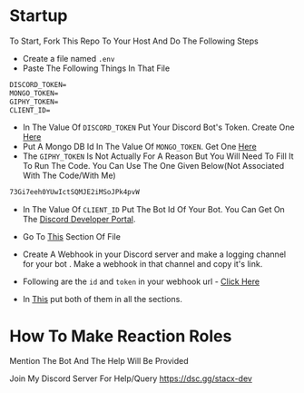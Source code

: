 # **Startup**
To Start, Fork This Repo To Your Host And Do The Following Steps
- Create a file named `.env`
- Paste The Following Things In That File
```md
DISCORD_TOKEN=
MONGO_TOKEN=
GIPHY_TOKEN=
CLIENT_ID=
```
- In The Value Of `DISCORD_TOKEN` Put Your Discord Bot's Token. Create One [Here](https://discord.com/developers/applications)
- Put A Mongo DB Id In The Value Of `MONGO_TOKEN`. Get One [Here](https://mongodb.com)
- The `GIPHY_TOKEN` Is Not Actually For A Reason But You Will Need To Fill It To Run The Code. You Can Use The One Given Below(Not Associated With The Code/With Me)
```md
73Gi7eeh0YUwIctSQMJE2iMSoJPk4pvW
```
- In The Value Of `CLIENT_ID` Put The Bot Id Of Your Bot. You Can Get On The [Discord Developer Portal](https://discord.com/developers/applications).

- Go To [This](https://github.com/GripZViSx/Reaction-Roles-Discord-Bot/blob/main/src/config/webhooks.json) Section Of File
- Create A Webhook in your Discord server and make a logging channel for your bot . Make a webhook in that channel and copy it's link.
- Following are the `id` and `token` in your webhook url - [Click Here](https://media.discordapp.net/attachments/947480428481224758/1041745689715146814/km_20221114_720p.gif)
- In [This](https://github.com/GripZViSx/Reaction-Roles-Discord-Bot/blob/main/src/config/webhooks.json) put both of them in all the sections.

# **How To Make Reaction Roles**
Mention The Bot And The Help Will Be Provided

Join My Discord Server For Help/Query
https://dsc.gg/stacx-dev
